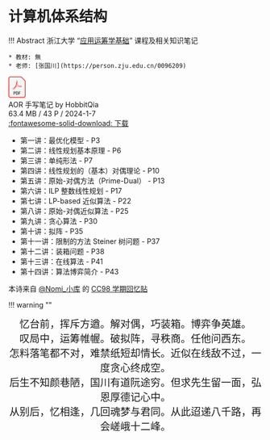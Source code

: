 # 计算机体系结构

!!! Abstract
    浙江大学 “[应用运筹学基础](https://zju-turing.github.io/TuringCourses/major_module/applied_operations_research/)” 课程及相关知识笔记  
    
    * 教材: 無
    * 老师: [张国川](https://person.zju.edu.cn/0096209) 

<div class="card file-block" markdown="1">
<div class="file-icon"><img src="/assets/images/pdf.svg" style="height: 3em;"></div>
<div class="file-body">
<div class="file-title">AOR 手写笔记 by HobbitQia</div>
<div class="file-meta">63.4 MB / 43 P / 2024-1-7</div>
</div>
<a class="down-button" target="_blank" href="/assets/files/AOR.pdf" markdown="1">:fontawesome-solid-download: 下载</a>
</div>

* 第一讲：最优化模型 - P3
* 第二讲：线性规划基本原理 - P6
* 第三讲：单纯形法 - P7
* 第四讲：线性规划的（基本）对偶理论 - P10
* 第五讲：原始-对偶方法（Prime-Dual） - P13
* 第六讲：ILP 整数线性规划 - P17
* 第七讲：LP-based 近似算法 - P22
* 第八讲：原始-对偶近似算法 - P25
* 第九讲：贪心算法 - P30
* 第十讲：拟阵 - P35
* 第十一讲：限制的方法 Steiner 树问题 - P37
* 第十二讲：装箱问题 - P38
* 第十三讲：在线算法 - P41
* 第十四讲：算法博弈简介 - P43

本诗来自 [@Nomi_小库]() 的 [CC98 学期回忆贴](https://www.cc98.org/topic/5239986)

!!! warning ""
    <div style="text-align: center; font-size:20px"  markdown="1">
    忆台前，挥斥方遒。解对偶，巧装箱。博弈争英雄。  
    叹局中，运筹帷幄。破拟阵，寻秩商。任他问西东。  
    怎料落笔都不对，难禁纸短却情长。近似在线敌不过，一度贪心终成空。  
    后生不知颜巷陋，国川有道阮途穷。但求先生留一面，弘恩厚德记心中。  
    从别后，忆相逢，几回魂梦与君同。从此迢递八千路，再会嵯峨十二峰。  
    </div>